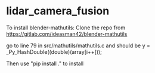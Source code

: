 # lidar_camera_fusion

To install blender-mathutils: Clone the repo from https://gitlab.com/ideasman42/blender-mathutils

go to line 79 in src/mathutils/mathutils.c and should be
y = _Py_HashDouble((double)(array[i++]));

Then use "pip install ." to install
